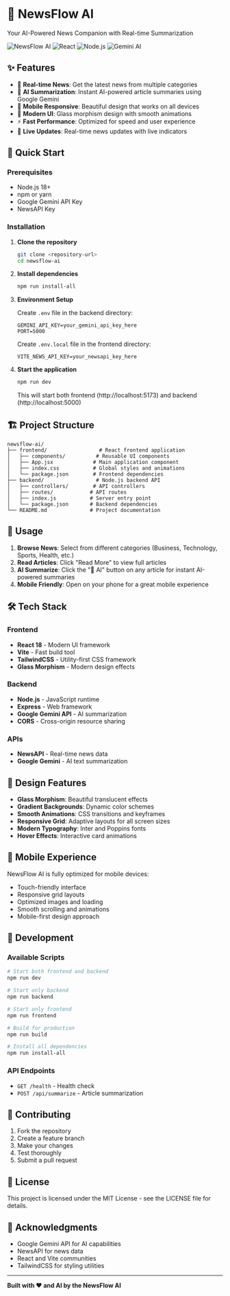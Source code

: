 # 🌟 NewsFlow AI

Your AI-Powered News Companion with Real-time Summarization

![NewsFlow AI](https://img.shields.io/badge/NewsFlow-AI-blue?style=for-the-badge&logo=react)
![React](https://img.shields.io/badge/React-18.2.0-61DAFB?style=for-the-badge&logo=react)
![Node.js](https://img.shields.io/badge/Node.js-18+-339933?style=for-the-badge&logo=node.js)
![Gemini AI](https://img.shields.io/badge/Gemini-AI-4285F4?style=for-the-badge&logo=google)

## ✨ Features

- 📰 **Real-time News**: Get the latest news from multiple categories
- 🤖 **AI Summarization**: Instant AI-powered article summaries using Google Gemini
- 📱 **Mobile Responsive**: Beautiful design that works on all devices
- 🎨 **Modern UI**: Glass morphism design with smooth animations
- ⚡ **Fast Performance**: Optimized for speed and user experience
- 🔄 **Live Updates**: Real-time news updates with live indicators

## 🚀 Quick Start

### Prerequisites

- Node.js 18+ 
- npm or yarn
- Google Gemini API Key
- NewsAPI Key

### Installation

1. **Clone the repository**
   ```bash
   git clone <repository-url>
   cd newsflow-ai
   ```

2. **Install dependencies**
   ```bash
   npm run install-all
   ```

3. **Environment Setup**

   Create `.env` file in the backend directory:
   ```env
   GEMINI_API_KEY=your_gemini_api_key_here
   PORT=5000
   ```

   Create `.env.local` file in the frontend directory:
   ```env
   VITE_NEWS_API_KEY=your_newsapi_key_here
   ```

4. **Start the application**
   ```bash
   npm run dev
   ```

   This will start both frontend (http://localhost:5173) and backend (http://localhost:5000)

## 🏗️ Project Structure

```
newsflow-ai/
├── frontend/                 # React frontend application
│   ├── components/          # Reusable UI components
│   ├── App.jsx             # Main application component
│   ├── index.css           # Global styles and animations
│   └── package.json        # Frontend dependencies
├── backend/                 # Node.js backend API
│   ├── controllers/        # API controllers
│   ├── routes/            # API routes
│   ├── index.js           # Server entry point
│   └── package.json       # Backend dependencies
└── README.md              # Project documentation
```

## 🎯 Usage

1. **Browse News**: Select from different categories (Business, Technology, Sports, Health, etc.)
2. **Read Articles**: Click "Read More" to view full articles
3. **AI Summarize**: Click the "🤖 AI" button on any article for instant AI-powered summaries
4. **Mobile Friendly**: Open on your phone for a great mobile experience

## 🛠️ Tech Stack

### Frontend
- **React 18** - Modern UI framework
- **Vite** - Fast build tool
- **TailwindCSS** - Utility-first CSS framework
- **Glass Morphism** - Modern design effects

### Backend
- **Node.js** - JavaScript runtime
- **Express** - Web framework
- **Google Gemini API** - AI summarization
- **CORS** - Cross-origin resource sharing

### APIs
- **NewsAPI** - Real-time news data
- **Google Gemini** - AI text summarization

## 🎨 Design Features

- **Glass Morphism**: Beautiful translucent effects
- **Gradient Backgrounds**: Dynamic color schemes
- **Smooth Animations**: CSS transitions and keyframes
- **Responsive Grid**: Adaptive layouts for all screen sizes
- **Modern Typography**: Inter and Poppins fonts
- **Hover Effects**: Interactive card animations

## 📱 Mobile Experience

NewsFlow AI is fully optimized for mobile devices:
- Touch-friendly interface
- Responsive grid layouts
- Optimized images and loading
- Smooth scrolling and animations
- Mobile-first design approach

## 🔧 Development

### Available Scripts

```bash
# Start both frontend and backend
npm run dev

# Start only backend
npm run backend

# Start only frontend
npm run frontend

# Build for production
npm run build

# Install all dependencies
npm run install-all
```

### API Endpoints

- `GET /health` - Health check
- `POST /api/summarize` - Article summarization

## 🌟 Contributing

1. Fork the repository
2. Create a feature branch
3. Make your changes
4. Test thoroughly
5. Submit a pull request

## 📄 License

This project is licensed under the MIT License - see the LICENSE file for details.

## 🙏 Acknowledgments

- Google Gemini API for AI capabilities
- NewsAPI for news data
- React and Vite communities
- TailwindCSS for styling utilities

---

**Built with ❤️ and AI by the NewsFlow AI** 